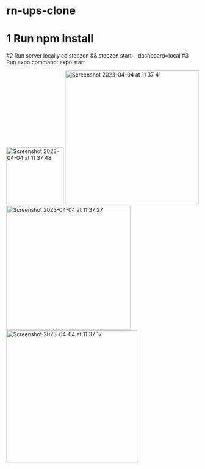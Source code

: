# rn-ups-clone

# 1 Run npm install

#2 Run server locally
 cd stepzen && stepzen start --dashboard=local
#3 Run expo command: expo start

<img width="150" alt="Screenshot 2023-04-04 at 11 37 48" src="https://user-images.githubusercontent.com/15728688/229736407-5355f893-51dc-42ad-87b4-edcbb376761d.png">
<img width="350" alt="Screenshot 2023-04-04 at 11 37 41" src="https://user-images.githubusercontent.com/15728688/229736434-66a0466b-dce0-4894-8910-3f44840594ae.png">
<img width="325" alt="Screenshot 2023-04-04 at 11 37 27" src="https://user-images.githubusercontent.com/15728688/229736447-2237cd77-e11f-437c-84e9-2bb33d01ffd4.png">
<img width="346" alt="Screenshot 2023-04-04 at 11 37 17" src="https://user-images.githubusercontent.com/15728688/229736452-3f323305-0798-4971-bb74-46351f74bc1f.png">
